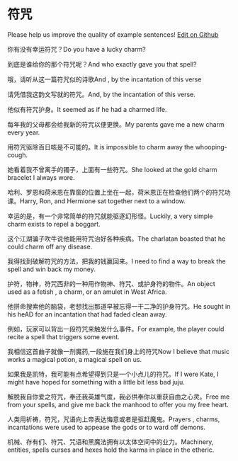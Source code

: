 # 符咒

Please help us improve the quality of example sentences! [Edit on Github](https://github.com/jiyushe/jiyu-example-sentence-source/blob/main/chinese/fuzhou.md)

<p><span class="chinese">你有没有幸运符咒？</span><span class="english">Do you have a lucky charm?</span></p>

<p><span class="chinese">到底是谁给你的那个符咒呢？</span><span class="english">And who exactly gave you that spell?</span></p>

<p><span class="chinese">哦，请听从这一篇符咒似的诗歌</span><span class="english">And , by the incantation of this verse</span></p>

<p><span class="chinese">请凭借我这韵文写就的符咒。</span><span class="english">And, by the incantation of this verse.</span></p>

<p><span class="chinese">他似有符咒护身。</span><span class="english">It seemed as if he had a charmed life.</span></p>

<p><span class="chinese">每年我的父母都会给我新的符咒以便更换。</span><span class="english">My parents gave me a new charm every year.</span></p>

<p><span class="chinese">用符咒驱除百日咳是不可能的。</span><span class="english">It is impossible to charm away the whooping-cough.</span></p>

<p><span class="chinese">她看着我不曾离手的镯子，上面有一些符咒。</span><span class="english">She looked at the gold charm bracelet I always wore.</span></p>

<p><span class="chinese">哈利、罗恩和荷米恩在靠窗的位置上坐在一起，荷米恩正在检查他们两个的符咒功课。</span><span class="english">Harry, Ron, and Hermione sat together next to a window.</span></p>

<p><span class="chinese">幸运的是，有一个非常简单的符咒就能驱逐幻形怪。</span><span class="english">Luckily, a very simple charm exists to repel a boggart.</span></p>

<p><span class="chinese">这个江湖骗子吹牛说他能用符咒治好各种疾病。</span><span class="english">The charlatan boasted that he could charm off any disease.</span></p>

<p><span class="chinese">我得找到破解符咒的方法，把我的钱赢回来。</span><span class="english">I need to find a way to break the spell and win back my money.</span></p>

<p><span class="chinese">护符，物神，符咒西非的一种用作物神、符咒、或护身符的物件。</span><span class="english">An object used as a fetish , a charm, or an amulet in West Africa.</span></p>

<p><span class="chinese">他拼命搜索他的脑袋，老想找出那道早被忘得一干二净的护身符咒。</span><span class="english">He sought in his heAD for an incantation that had faded clean away.</span></p>

<p><span class="chinese">例如，玩家可以背出一段符咒来触发什么事件。</span><span class="english">For example, the player could recite a spell that triggers some event.</span></p>

<p><span class="chinese">我相信这首曲子就像一剂魔药,一段施在我们身上的符咒</span><span class="english">Now I believe that music works a magical potion, a magical spell on us.</span></p>

<p><span class="chinese">如果我是凯特，我可能有点希望得到只是一个小点儿的符咒。</span><span class="english">If I were Kate, I might have hoped for something with a little bit less bad juju.</span></p>

<p><span class="chinese">解脱我自你爱之符咒，奉还我英雄气度，我必供奉你以重获自由之心灵。</span><span class="english">Free me from your spells, and give me back the manhood to offer you my free heart.</span></p>

<p><span class="chinese">人类用祈祷，符咒，咒语向上帝表达悔意或者是驱赶魔鬼。</span><span class="english">Prayers , charms, incantations were used to appease the gods or to ward off demons.</span></p>

<p><span class="chinese">机械、存有们、符咒、咒语和黑魔法拥有以太体空间中的业力。</span><span class="english">Machinery, entities, spells curses and hexes hold the karma in place in the etheric.</span></p>

